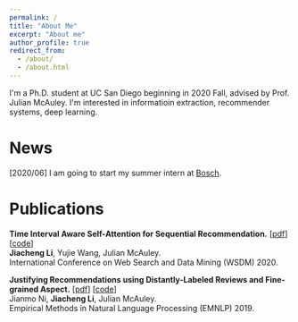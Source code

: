 ```yaml
---
permalink: /
title: "About Me"
excerpt: "About me"
author_profile: true
redirect_from: 
  - /about/
  - /about.html
---
```


I'm a Ph.D. student at UC San Diego beginning in 2020 Fall, advised by Prof. Julian McAuley. I'm interested in informatioin extraction, recommender systems, deep learning.

News
======
[2020/06] I am going to start my summer intern at [Bosch](https://www.bosch.us/).


Publications
======
**Time Interval Aware Self-Attention for Sequential Recommendation.** [[pdf](/files/wsdm20.pdf)] [[code](https://github.com/JiachengLi1995/TiSASRec)]\
**Jiacheng Li**, Yujie Wang, Julian McAuley.\
International Conference on Web Search and Data Mining (WSDM) 2020.

**Justifying Recommendations using Distantly-Labeled Reviews and Fine-grained Aspect.** [[pdf](/files/emnlp19a.pdf)] [[code](https://github.com/nijianmo/recsys_justification)]\
Jianmo Ni, **Jiacheng Li**, Julian McAuley.\
Empirical Methods in Natural Language Processing (EMNLP) 2019.